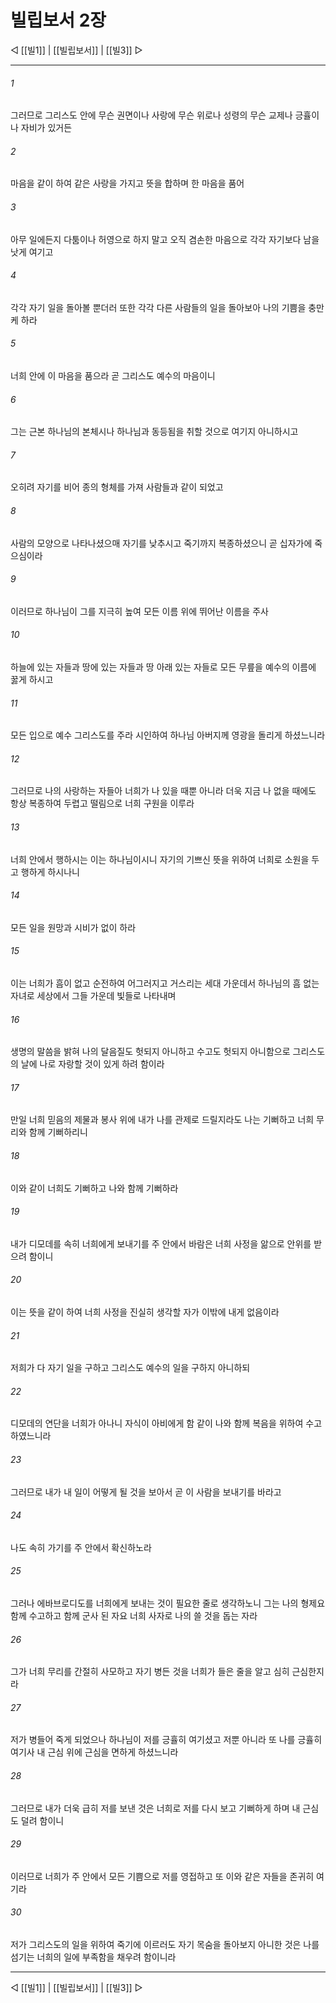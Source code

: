 # 빌립보서 2장

◁ [[빌1]] | [[빌립보서]] | [[빌3]] ▷
***

###### 1
그러므로 그리스도 안에 무슨 권면이나 사랑에 무슨 위로나 성령의 무슨 교제나 긍휼이나 자비가 있거든

###### 2
마음을 같이 하여 같은 사랑을 가지고 뜻을 합하며 한 마음을 품어

###### 3
아무 일에든지 다툼이나 허영으로 하지 말고 오직 겸손한 마음으로 각각 자기보다 남을 낫게 여기고

###### 4
각각 자기 일을 돌아볼 뿐더러 또한 각각 다른 사람들의 일을 돌아보아 나의 기쁨을 충만케 하라

###### 5
너희 안에 이 마음을 품으라 곧 그리스도 예수의 마음이니

###### 6
그는 근본 하나님의 본체시나 하나님과 동등됨을 취할 것으로 여기지 아니하시고

###### 7
오히려 자기를 비어 종의 형체를 가져 사람들과 같이 되었고

###### 8
사람의 모양으로 나타나셨으매 자기를 낮추시고 죽기까지 복종하셨으니 곧 십자가에 죽으심이라

###### 9
이러므로 하나님이 그를 지극히 높여 모든 이름 위에 뛰어난 이름을 주사

###### 10
하늘에 있는 자들과 땅에 있는 자들과 땅 아래 있는 자들로 모든 무릎을 예수의 이름에 꿇게 하시고

###### 11
모든 입으로 예수 그리스도를 주라 시인하여 하나님 아버지께 영광을 돌리게 하셨느니라

###### 12
그러므로 나의 사랑하는 자들아 너희가 나 있을 때뿐 아니라 더욱 지금 나 없을 때에도 항상 복종하여 두렵고 떨림으로 너희 구원을 이루라

###### 13
너희 안에서 행하시는 이는 하나님이시니 자기의 기쁘신 뜻을 위하여 너희로 소원을 두고 행하게 하시나니

###### 14
모든 일을 원망과 시비가 없이 하라

###### 15
이는 너희가 흠이 없고 순전하여 어그러지고 거스리는 세대 가운데서 하나님의 흠 없는 자녀로 세상에서 그들 가운데 빛들로 나타내며

###### 16
생명의 말씀을 밝혀 나의 달음질도 헛되지 아니하고 수고도 헛되지 아니함으로 그리스도의 날에 나로 자랑할 것이 있게 하려 함이라

###### 17
만일 너희 믿음의 제물과 봉사 위에 내가 나를 관제로 드릴지라도 나는 기뻐하고 너희 무리와 함께 기뻐하리니

###### 18
이와 같이 너희도 기뻐하고 나와 함께 기뻐하라

###### 19
내가 디모데를 속히 너희에게 보내기를 주 안에서 바람은 너희 사정을 앎으로 안위를 받으려 함이니

###### 20
이는 뜻을 같이 하여 너희 사정을 진실히 생각할 자가 이밖에 내게 없음이라

###### 21
저희가 다 자기 일을 구하고 그리스도 예수의 일을 구하지 아니하되

###### 22
디모데의 연단을 너희가 아나니 자식이 아비에게 함 같이 나와 함께 복음을 위하여 수고하였느니라

###### 23
그러므로 내가 내 일이 어떻게 될 것을 보아서 곧 이 사람을 보내기를 바라고

###### 24
나도 속히 가기를 주 안에서 확신하노라

###### 25
그러나 에바브로디도를 너희에게 보내는 것이 필요한 줄로 생각하노니 그는 나의 형제요 함께 수고하고 함께 군사 된 자요 너희 사자로 나의 쓸 것을 돕는 자라

###### 26
그가 너희 무리를 간절히 사모하고 자기 병든 것을 너희가 들은 줄을 알고 심히 근심한지라

###### 27
저가 병들어 죽게 되었으나 하나님이 저를 긍휼히 여기셨고 저뿐 아니라 또 나를 긍휼히 여기사 내 근심 위에 근심을 면하게 하셨느니라

###### 28
그러므로 내가 더욱 급히 저를 보낸 것은 너희로 저를 다시 보고 기뻐하게 하며 내 근심도 덜려 함이니

###### 29
이러므로 너희가 주 안에서 모든 기쁨으로 저를 영접하고 또 이와 같은 자들을 존귀히 여기라

###### 30
저가 그리스도의 일을 위하여 죽기에 이르러도 자기 목숨을 돌아보지 아니한 것은 나를 섬기는 너희의 일에 부족함을 채우려 함이니라

***
◁ [[빌1]] | [[빌립보서]] | [[빌3]] ▷